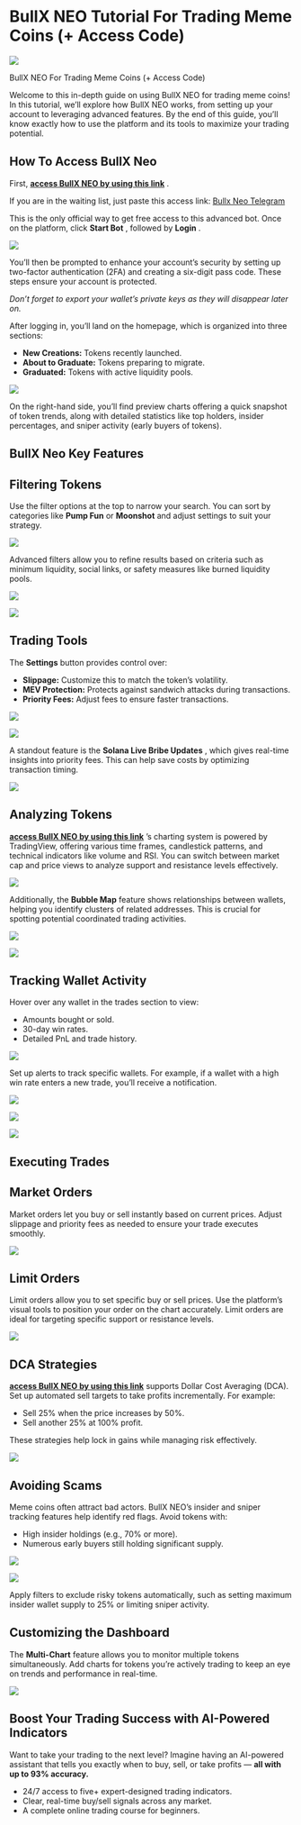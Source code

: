 # **BullX NEO Tutorial For Trading Meme Coins (+ Access Code)**

![](https://miro.medium.com/v2/1*6EIETVFMf0cLRlzgr-aYbw.png)

BullX NEO For Trading Meme Coins (+ Access Code)

Welcome to this in-depth guide on using BullX NEO for trading meme coins! In this tutorial, we’ll explore how BullX NEO works, from setting up your account to leveraging advanced features. By the end of this guide, you’ll know exactly how to use the platform and its tools to maximize your trading potential.

## How To Access BullX Neo

First,
[**access BullX NEO by using this link**]([https://neo.bullx.io/p/easyconnect](https://neo.bullx.io/p/easyconnect))
.

If you are in the waiting list, just paste this access link:
[Bullx Neo Telegram](https://t.me/BullxNeoBot?start=access_HWNG75IY62)

This is the only official way to get free access to this advanced bot. Once on the platform, click
**Start Bot**
, followed by
**Login**
.

![](https://miro.medium.com/v2/1*fnZvnfR9LxOHMCYkHyCUEQ.png)

You’ll then be prompted to enhance your account’s security by setting up two-factor authentication (2FA) and creating a six-digit pass code. These steps ensure your account is protected.

*Don’t forget to export your wallet’s private keys as they will disappear later on.*

After logging in, you’ll land on the homepage, which is organized into three sections:

* **New Creations:**
  Tokens recently launched.
* **About to Graduate:**
  Tokens preparing to migrate.
* **Graduated:**
  Tokens with active liquidity pools.

![](https://miro.medium.com/v2/1*7oA6bMDyzzG3-ustZolDVg.png)

On the right-hand side, you’ll find preview charts offering a quick snapshot of token trends, along with detailed statistics like top holders, insider percentages, and sniper activity (early buyers of tokens).

## BullX Neo Key Features

## Filtering Tokens

Use the filter options at the top to narrow your search. You can sort by categories like
**Pump Fun**
or
**Moonshot**
and adjust settings to suit your strategy.

![](https://miro.medium.com/v2/1*4t0XC8-jqoLuoBJ2tjhJ8A.png)

Advanced filters allow you to refine results based on criteria such as minimum liquidity, social links, or safety measures like burned liquidity pools.

![](https://miro.medium.com/v2/1*jO4PYx2HabTyMHBPmUs9NA.png)

![](https://miro.medium.com/v2/1*nFTb0bUksTBvvm2vdnD2JA.png)

## Trading Tools

The
**Settings**
button provides control over:

* **Slippage:**
  Customize this to match the token’s volatility.
* **MEV Protection:**
  Protects against sandwich attacks during transactions.
* **Priority Fees:**
  Adjust fees to ensure faster transactions.

![](https://miro.medium.com/v2/1*p-fgo7HuHko0M3JT3uSXug.png)



![](https://miro.medium.com/v2/1*ljbYrxLnby7_1u6IIFleZA.png)

A standout feature is the
**Solana Live Bribe Updates**
, which gives real-time insights into priority fees. This can help save costs by optimizing transaction timing.

![](https://miro.medium.com/v2/1*4fx7SYBRjinRvB5DUYnqhw.png)

## Analyzing Tokens

[**access BullX NEO by using this link**]([https://neo.bullx.io/p/easyconnect](https://neo.bullx.io/p/easyconnect))
’s charting system is powered by TradingView, offering various time frames, candlestick patterns, and technical indicators like volume and RSI. You can switch between market cap and price views to analyze support and resistance levels effectively.

![](https://miro.medium.com/v2/1*H2uu7zhS-G50pD4AQ-WQ1A.png)

Additionally, the
**Bubble Map**
feature shows relationships between wallets, helping you identify clusters of related addresses. This is crucial for spotting potential coordinated trading activities.

![](https://miro.medium.com/v2/1*yp0IqZVtJg9PkYop9YBPIw.png)



![](https://miro.medium.com/v2/1*BKyOcWB-Pkdhiog7S6ho0Q.png)

## Tracking Wallet Activity

Hover over any wallet in the trades section to view:

* Amounts bought or sold.
* 30-day win rates.
* Detailed PnL and trade history.

![](https://miro.medium.com/v2/1*azTohV3aM9bHvIQrW-vLpQ.png)

Set up alerts to track specific wallets. For example, if a wallet with a high win rate enters a new trade, you’ll receive a notification.

![](https://miro.medium.com/v2/1*mb-rlmo6ZO07AyYidx76wg.png)



![](https://miro.medium.com/v2/1*yYnhym-FrujaiQ4zjXnofg.png)



![](https://miro.medium.com/v2/1*h3oToO5fc2940bjSazwRIw.png)

## Executing Trades

## Market Orders

Market orders let you buy or sell instantly based on current prices. Adjust slippage and priority fees as needed to ensure your trade executes smoothly.

![](https://miro.medium.com/v2/1*FTB_ObGNtGtuAy-vhormLw.png)

## Limit Orders

Limit orders allow you to set specific buy or sell prices. Use the platform’s visual tools to position your order on the chart accurately. Limit orders are ideal for targeting specific support or resistance levels.

![](https://miro.medium.com/v2/1*ZbeZOG5Yvwc4EcufEi0FGQ.png)

## DCA Strategies

[**access BullX NEO by using this link**]([https://neo.bullx.io/p/easyconnect](https://neo.bullx.io/p/easyconnect))
supports Dollar Cost Averaging (DCA). Set up automated sell targets to take profits incrementally. For example:

* Sell 25% when the price increases by 50%.
* Sell another 25% at 100% profit.

These strategies help lock in gains while managing risk effectively.

![](https://miro.medium.com/v2/1*NonACGMVmdCKZE2WOLHXVg.png)

## Avoiding Scams

Meme coins often attract bad actors. BullX NEO’s insider and sniper tracking features help identify red flags. Avoid tokens with:

* High insider holdings (e.g., 70% or more).
* Numerous early buyers still holding significant supply.

![](https://miro.medium.com/v2/1*CBoGZKDcMGsK6EscsH1BqA.png)



![](https://miro.medium.com/v2/1*CmK0abG8HvLZjtUocq-7YQ.png)

Apply filters to exclude risky tokens automatically, such as setting maximum insider wallet supply to 25% or limiting sniper activity.

## Customizing the Dashboard

The
**Multi-Chart**
feature allows you to monitor multiple tokens simultaneously. Add charts for tokens you’re actively trading to keep an eye on trends and performance in real-time.

![](https://miro.medium.com/v2/1*0ofyDEpbZ9-kxW_3-oyjRw.png)

## Boost Your Trading Success with AI-Powered Indicators

Want to take your trading to the next level? Imagine having an AI-powered assistant that tells you exactly when to buy, sell, or take profits —
**all with up to 93% accuracy.**

* 24/7 access to five+ expert-designed trading indicators.
* Clear, real-time buy/sell signals across any market.
* A complete online trading course for beginners.

